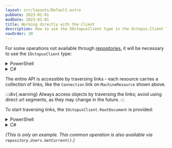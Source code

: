 ```yaml
---
layout: src/layouts/Default.astro
pubDate: 2023-01-01
modDate: 2023-01-01
title: Working directly with the Client
description: How to use the IOctopusClient type in the Octopus.Client library.
navOrder: 30
---
```


For some operations not available through [repositories](/docs/octopus-rest-api/octopus.client/using-resources), it will be necessary to use the `IOctopusClient` type:

<details data-group="using-client-directly">
<summary>PowerShell</summary>

```powershell
$connection = $repository.Client.Get($machine.Links["Connection"]);
```

</details>
<details data-group="using-client-directly">
<summary>C#</summary>

```csharp
// Sync
var connection = repository.Client.Get(machine.Links["Connection"]);
 
// Async
var connection = await client.Get(machine.Links["Connection"]);
```

</details>

The entire API is accessible by traversing links - each resource carries a collection of links, like the `Connection` link on `MachineResource` shown above.

:::div{.warning}
Always access objects by traversing the links; avoid using direct url segments, as they may change in the future.
:::

To start traversing links, the `IOctopusClient.RootDocument` is provided:

<details data-group="using-client-directly-traversing">
<summary>PowerShell</summary>

```powershell
$link = $repository.Client.RootDocument.Links["CurrentUser"].ToString()
$method = $repository.Client.GetType().GetMethod("Get").MakeGenericMethod([Octopus.Client.Model.UserResource])
$me = $method.invoke($repository.Client, @($link, $null))
```

</details>
<details data-group="using-client-directly-traversing">
<summary>C#</summary>

```csharp
// Sync
var me = repository.Client.Get<UserResource>(repository.Client.RootDocument.Links["CurrentUser"]);
 
// Async
var me = await client.Get<UserResource>(client.RootDocument.Links["CurrentUser"])
```

</details>

*(This is only an example. This common operation is also available via `repository.Users.GetCurrent()`.)*

